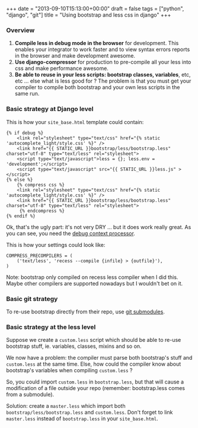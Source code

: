 +++
date = "2013-09-10T15:13:00+00:00"
draft = false
tags = ["python", "django", "git"]
title = "Using bootstrap and less css in django"
+++
### Overview

1. **Compile less in debug mode in the browser** for development. This enables your integrator to work faster and to view syntax errors reports in the browser and make development awesome.
2. **Use django-compressor** for production to pre-compile all your less into css and make performance awesome.
3. **Be able to reuse in your less scripts: bootstrap classes, variables**, etc, etc ... else what is less good for ? The problem is that you must get your compiler to compile both bootstrap and your own less scripts in the same run.


### Basic strategy at Django level

This is how your `site_base.html` template could contain:

    {% if debug %}
        <link rel="stylesheet" type="text/css" href="{% static 'autocomplete_light/style.css' %}" />
        <link href="{{ STATIC_URL }}bootstrap/less/bootstrap.less" charset="utf-8" type="text/less" rel="stylesheet">
        <script type="text/javascript">less = {}; less.env = 'development';</script>
        <script type="text/javascript" src="{{ STATIC_URL }}less.js" ></script>
    {% else %}
        {% compress css %}
        <link rel="stylesheet" type="text/css" href="{% static 'autocomplete_light/style.css' %}" />
        <link href="{{ STATIC_URL }}bootstrap/less/bootstrap.less" charset="utf-8" type="text/less" rel="stylesheet">
         {% endcompress %}
    {% endif %}

Ok, that's the ugly part: it's not very DRY ... but it does work really great. As you can see, you need the [debug context processor](https://docs.djangoproject.com/en/dev/ref/templates/api/#django-core-context-processors-debug).

This is how your settings could look like:

    COMPRESS_PRECOMPILERS = (
        ('text/less', 'recess --compile {infile} > {outfile}'),
    )

Note: bootstrap only compiled on recess less compiler when I did this. Maybe other compilers are supported nowadays but I wouldn't bet on it.

### Basic git strategy

To re-use bootstrap directly from their repo, use [git submodules](http://git-scm.com/book/en/Git-Tools-Submodules).

### Basic strategy at the less level

Suppose we create a `custom.less` script which should be able to re-use bootstrap stuff, ie. variables, classes, mixins and so on.

We now have a problem: the compiler must parse both bootstrap's stuff and `custom.less` at the same time. Else, how could the compiler know about bootstrap's variables when compiling `custom.less` ?

So, you could import `custom.less` in `bootstrap.less`, but that will cause a modification of a file outside your repo (remember: bootstrap.less comes from a submodule).

Solution: create a `master.less` which import both `bootstrap/less/bootstrap.less` and `custom.less`. Don't forget to link `master.less` instead of `bootstrap.less` in your `site_base.html`.